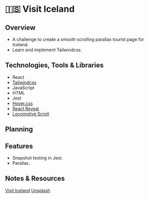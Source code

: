 # 🇮🇸 Visit Iceland

## Overview

- A challenge to create a smooth scrolling parallax tourist page for Iceland.
- Learn and implement Tailwindcss.

## Technologies, Tools & Libraries

- React
- [Tailwindcss](https://tailwindcss.com/)
- JavaScript
- HTML
- Jest
- [Hover.css](https://ianlunn.github.io/Hover/)
- [React Reveal](https://www.react-reveal.com/)
- [Locomotive Scroll](https://github.com/locomotivemtl/locomotive-scroll)

## Planning

## Features

- Snapshot testing in Jest.
- Parallax.

## Notes & Resources

[Visit Iceland](https://visiticeland.com/)
[Unsplash](https://unsplash.com/)
